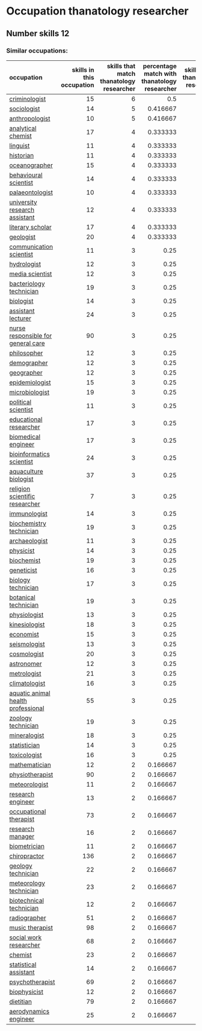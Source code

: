 # Occupation thanatology researcher
## Number skills 12
### Similar occupations:
| occupation                                                                  |   skills in this occupation |   skills that match thanatology researcher |   percentage match with thanatology researcher |   skills not in thanatology researcher |
|:----------------------------------------------------------------------------|----------------------------:|-------------------------------------------:|-----------------------------------------------:|---------------------------------------:|
| [criminologist](criminologist.md)                                           |                          15 |                                          6 |                                       0.5      |                                      9 |
| [sociologist](sociologist.md)                                               |                          14 |                                          5 |                                       0.416667 |                                      9 |
| [anthropologist](anthropologist.md)                                         |                          10 |                                          5 |                                       0.416667 |                                      5 |
| [analytical chemist](analytical_chemist.md)                                 |                          17 |                                          4 |                                       0.333333 |                                     13 |
| [linguist](linguist.md)                                                     |                          11 |                                          4 |                                       0.333333 |                                      7 |
| [historian](historian.md)                                                   |                          11 |                                          4 |                                       0.333333 |                                      7 |
| [oceanographer](oceanographer.md)                                           |                          15 |                                          4 |                                       0.333333 |                                     11 |
| [behavioural scientist](behavioural_scientist.md)                           |                          14 |                                          4 |                                       0.333333 |                                     10 |
| [palaeontologist](palaeontologist.md)                                       |                          10 |                                          4 |                                       0.333333 |                                      6 |
| [university research assistant](university_research_assistant.md)           |                          12 |                                          4 |                                       0.333333 |                                      8 |
| [literary scholar](literary_scholar.md)                                     |                          17 |                                          4 |                                       0.333333 |                                     13 |
| [geologist](geologist.md)                                                   |                          20 |                                          4 |                                       0.333333 |                                     16 |
| [communication scientist](communication_scientist.md)                       |                          11 |                                          3 |                                       0.25     |                                      8 |
| [hydrologist](hydrologist.md)                                               |                          12 |                                          3 |                                       0.25     |                                      9 |
| [media scientist](media_scientist.md)                                       |                          12 |                                          3 |                                       0.25     |                                      9 |
| [bacteriology technician](bacteriology_technician.md)                       |                          19 |                                          3 |                                       0.25     |                                     16 |
| [biologist](biologist.md)                                                   |                          14 |                                          3 |                                       0.25     |                                     11 |
| [assistant lecturer](assistant_lecturer.md)                                 |                          24 |                                          3 |                                       0.25     |                                     21 |
| [nurse responsible for general care](nurse_responsible_for_general_care.md) |                          90 |                                          3 |                                       0.25     |                                     87 |
| [philosopher](philosopher.md)                                               |                          12 |                                          3 |                                       0.25     |                                      9 |
| [demographer](demographer.md)                                               |                          12 |                                          3 |                                       0.25     |                                      9 |
| [geographer](geographer.md)                                                 |                          12 |                                          3 |                                       0.25     |                                      9 |
| [epidemiologist](epidemiologist.md)                                         |                          15 |                                          3 |                                       0.25     |                                     12 |
| [microbiologist](microbiologist.md)                                         |                          19 |                                          3 |                                       0.25     |                                     16 |
| [political scientist](political_scientist.md)                               |                          11 |                                          3 |                                       0.25     |                                      8 |
| [educational researcher](educational_researcher.md)                         |                          17 |                                          3 |                                       0.25     |                                     14 |
| [biomedical engineer](biomedical_engineer.md)                               |                          17 |                                          3 |                                       0.25     |                                     14 |
| [bioinformatics scientist](bioinformatics_scientist.md)                     |                          24 |                                          3 |                                       0.25     |                                     21 |
| [aquaculture biologist](aquaculture_biologist.md)                           |                          37 |                                          3 |                                       0.25     |                                     34 |
| [religion scientific researcher](religion_scientific_researcher.md)         |                           7 |                                          3 |                                       0.25     |                                      4 |
| [immunologist](immunologist.md)                                             |                          14 |                                          3 |                                       0.25     |                                     11 |
| [biochemistry technician](biochemistry_technician.md)                       |                          19 |                                          3 |                                       0.25     |                                     16 |
| [archaeologist](archaeologist.md)                                           |                          11 |                                          3 |                                       0.25     |                                      8 |
| [physicist](physicist.md)                                                   |                          14 |                                          3 |                                       0.25     |                                     11 |
| [biochemist](biochemist.md)                                                 |                          19 |                                          3 |                                       0.25     |                                     16 |
| [geneticist](geneticist.md)                                                 |                          16 |                                          3 |                                       0.25     |                                     13 |
| [biology technician](biology_technician.md)                                 |                          17 |                                          3 |                                       0.25     |                                     14 |
| [botanical technician](botanical_technician.md)                             |                          19 |                                          3 |                                       0.25     |                                     16 |
| [physiologist](physiologist.md)                                             |                          13 |                                          3 |                                       0.25     |                                     10 |
| [kinesiologist](kinesiologist.md)                                           |                          18 |                                          3 |                                       0.25     |                                     15 |
| [economist](economist.md)                                                   |                          15 |                                          3 |                                       0.25     |                                     12 |
| [seismologist](seismologist.md)                                             |                          13 |                                          3 |                                       0.25     |                                     10 |
| [cosmologist](cosmologist.md)                                               |                          20 |                                          3 |                                       0.25     |                                     17 |
| [astronomer](astronomer.md)                                                 |                          12 |                                          3 |                                       0.25     |                                      9 |
| [metrologist](metrologist.md)                                               |                          21 |                                          3 |                                       0.25     |                                     18 |
| [climatologist](climatologist.md)                                           |                          16 |                                          3 |                                       0.25     |                                     13 |
| [aquatic animal health professional](aquatic_animal_health_professional.md) |                          55 |                                          3 |                                       0.25     |                                     52 |
| [zoology technician](zoology_technician.md)                                 |                          19 |                                          3 |                                       0.25     |                                     16 |
| [mineralogist](mineralogist.md)                                             |                          18 |                                          3 |                                       0.25     |                                     15 |
| [statistician](statistician.md)                                             |                          14 |                                          3 |                                       0.25     |                                     11 |
| [toxicologist](toxicologist.md)                                             |                          16 |                                          3 |                                       0.25     |                                     13 |
| [mathematician](mathematician.md)                                           |                          12 |                                          2 |                                       0.166667 |                                     10 |
| [physiotherapist](physiotherapist.md)                                       |                          90 |                                          2 |                                       0.166667 |                                     88 |
| [meteorologist](meteorologist.md)                                           |                          11 |                                          2 |                                       0.166667 |                                      9 |
| [research engineer](research_engineer.md)                                   |                          13 |                                          2 |                                       0.166667 |                                     11 |
| [occupational therapist](occupational_therapist.md)                         |                          73 |                                          2 |                                       0.166667 |                                     71 |
| [research manager](research_manager.md)                                     |                          16 |                                          2 |                                       0.166667 |                                     14 |
| [biometrician](biometrician.md)                                             |                          11 |                                          2 |                                       0.166667 |                                      9 |
| [chiropractor](chiropractor.md)                                             |                         136 |                                          2 |                                       0.166667 |                                    134 |
| [geology technician](geology_technician.md)                                 |                          22 |                                          2 |                                       0.166667 |                                     20 |
| [meteorology technician](meteorology_technician.md)                         |                          23 |                                          2 |                                       0.166667 |                                     21 |
| [biotechnical technician](biotechnical_technician.md)                       |                          12 |                                          2 |                                       0.166667 |                                     10 |
| [radiographer](radiographer.md)                                             |                          51 |                                          2 |                                       0.166667 |                                     49 |
| [music therapist](music_therapist.md)                                       |                          98 |                                          2 |                                       0.166667 |                                     96 |
| [social work researcher](social_work_researcher.md)                         |                          68 |                                          2 |                                       0.166667 |                                     66 |
| [chemist](chemist.md)                                                       |                          23 |                                          2 |                                       0.166667 |                                     21 |
| [statistical assistant](statistical_assistant.md)                           |                          14 |                                          2 |                                       0.166667 |                                     12 |
| [psychotherapist](psychotherapist.md)                                       |                          69 |                                          2 |                                       0.166667 |                                     67 |
| [biophysicist](biophysicist.md)                                             |                          12 |                                          2 |                                       0.166667 |                                     10 |
| [dietitian](dietitian.md)                                                   |                          79 |                                          2 |                                       0.166667 |                                     77 |
| [aerodynamics engineer](aerodynamics_engineer.md)                           |                          25 |                                          2 |                                       0.166667 |                                     23 |
